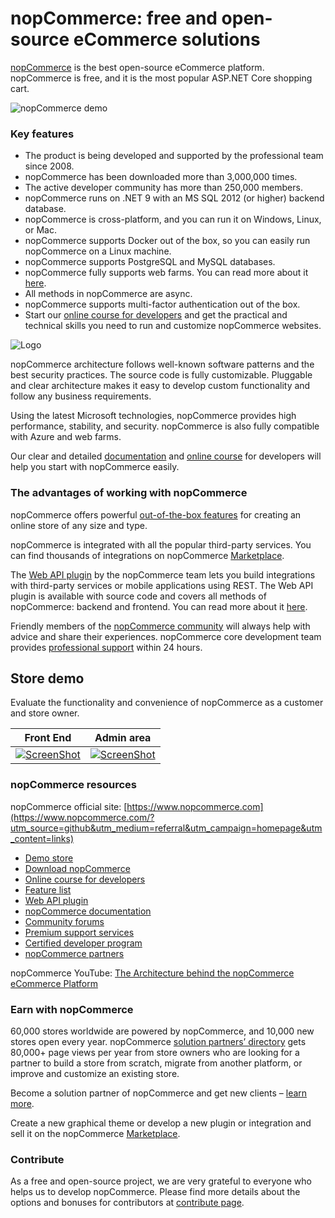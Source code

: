 ﻿﻿nopCommerce: free and open-source eCommerce solutions
===========

[nopCommerce](https://www.nopcommerce.com/?utm_source=github&utm_medium=content&utm_campaign=homepage) is the best open-source eCommerce platform. nopCommerce is free, and it is the most popular ASP.NET Core shopping cart.

![nopCommerce demo](https://www.nopcommerce.com/images/github/responsive_devices_codeplex.png#v1)

### Key features ###

* The product is being developed and supported by the professional team since 2008.
* nopCommerce has been downloaded more than 3,000,000 times.
* The active developer community has more than 250,000 members.
* nopCommerce runs on .NET 9 with an MS SQL 2012 (or higher) backend database.
* nopCommerce is cross-platform, and you can run it on Windows, Linux, or Mac.
* nopCommerce supports Docker out of the box, so you can easily run nopCommerce on a Linux machine.
* nopCommerce supports PostgreSQL and MySQL databases.
* nopCommerce fully supports web farms. You can read more about it [here](https://docs.nopcommerce.com/en/developer/tutorials/web-farms.html?utm_source=github&utm_medium=referral&utm_campaign=documentation&utm_content=text).  
* All methods in nopCommerce are async.
* nopCommerce supports multi-factor authentication out of the box.
* Start our [online course for developers](https://nopcommerce.com/training?utm_source=github&utm_medium=referral&utm_campaign=course&utm_content=text) and get the practical and technical skills you need to run and customize nopCommerce websites.

![Logo](https://www.nopcommerce.com/images/github/logos.png#v2)

nopCommerce architecture follows well-known software patterns and the best security practices. The source code is fully customizable. Pluggable and clear architecture makes it easy to develop custom functionality and follow any business requirements.

Using the latest Microsoft technologies, nopCommerce provides high performance, stability, and security. nopCommerce is also fully compatible with Azure and web farms.

Our clear and detailed [documentation](https://docs.nopcommerce.com/developer/index.html?utm_source=github&utm_medium=referral&utm_campaign=documentation&utm_content=text) and [online course](https://nopcommerce.com/training?utm_source=github&utm_medium=referral&utm_campaign=course&utm_content=text) for developers will help you start with nopCommerce easily.


### The advantages of working with nopCommerce ###

nopCommerce offers powerful [out-of-the-box features](https://www.nopcommerce.com/features?utm_source=github&utm_medium=referral&utm_campaign=features&utm_content=text) for creating an online store of any size and type.

nopCommerce is integrated with all the popular third-party services. You can find thousands of integrations on nopCommerce [Marketplace](https://www.nopcommerce.com/marketplace?utm_source=github&utm_medium=referral&utm_campaign=marketplace&utm_content=text).

The [Web API plugin](https://www.nopcommerce.com/web-api?utm_source=github&utm_medium=referral&utm_campaign=WebAPI&utm_content=text) by the nopCommerce team lets you build integrations with third-party services or mobile applications using REST. The Web API plugin is available with source code and covers all methods of nopCommerce: backend and frontend. You can read more about it [here](https://www.nopcommerce.com/web-api?utm_source=github&utm_medium=referral&utm_campaign=WebAPI&utm_content=text).

Friendly members of the [nopCommerce community](https://www.nopcommerce.com/boards?utm_source=github&utm_medium=referral&utm_campaign=forum&utm_content=text) will always help with advice and share their experiences. nopCommerce core development team provides [professional support](https://www.nopcommerce.com/nopcommerce-premium-support-services?utm_source=github&utm_medium=referral&utm_campaign=premium_support&utm_content=text) within 24 hours.


## Store demo ##

Evaluate the functionality and convenience of nopCommerce as a customer and store owner.

Front End | Admin area
----|------
[![ScreenShot](https://www.nopcommerce.com/images/github/public-demo.png#v1)](https://demo.nopcommerce.com?utm_source=github&utm_medium=referral&utm_campaign=demo_store&utm_content=button) | [![ScreenShot](https://www.nopcommerce.com/images/github/admin-demo.png#v1)](https://admin-demo.nopcommerce.com/admin?utm_source=github&utm_medium=referral&utm_campaign=demo_store&utm_content=button)


### nopCommerce resources ###

nopCommerce official site: [https://www.nopcommerce.com](https://www.nopcommerce.com/?utm_source=github&utm_medium=referral&utm_campaign=homepage&utm_content=links)

* [Demo store](https://www.nopcommerce.com/demo?utm_source=github&utm_medium=referral&utm_campaign=demo_store&utm_content=links)
* [Download nopCommerce](https://www.nopcommerce.com/download-nopcommerce?utm_source=github&utm_medium=referral&utm_campaign=download_nop&utm_content=links)
* [Online course for developers](https://nopcommerce.com/training?utm_source=github&utm_medium=referral&utm_campaign=course&utm_content=links)
* [Feature list](https://www.nopcommerce.com/features?utm_source=github&utm_medium=referral&utm_campaign=features&utm_content=links)
* [Web API plugin](https://www.nopcommerce.com/web-api?utm_source=github&utm_medium=referral&utm_campaign=WebAPI&utm_content=links)
* [nopCommerce documentation](https://docs.nopcommerce.com?utm_source=github&utm_medium=referral&utm_campaign=documentation&utm_content=links)
* [Community forums](https://www.nopcommerce.com/boards?utm_source=github&utm_medium=referral&utm_campaign=forum&utm_content=links)
* [Premium support services](https://www.nopcommerce.com/nopcommerce-premium-support-services?utm_source=github&utm_medium=referral&utm_campaign=premium_support&utm_content=links)
* [Certified developer program](https://www.nopcommerce.com/certified-developer-program?utm_source=github&utm_medium=referral&utm_campaign=certified_developer&utm_content=links)
* [nopCommerce partners](https://www.nopcommerce.com/partners?utm_source=github&utm_medium=referral&utm_campaign=solution_partners&utm_content=links)

nopCommerce YouTube: [The Architecture behind the nopCommerce eCommerce Platform](https://www.youtube.com/watch?v=6gLbizzSA9o&list=PLnL_aDfmRHwtJmzeA7SxrpH3-XDY2ue0a)


### Earn with nopCommerce ###

60,000 stores worldwide are powered by nopCommerce, and 10,000 new stores open every year. nopCommerce [solution partners’ directory](https://www.nopcommerce.com/partners?utm_source=github&utm_medium=referral&utm_campaign=solution_partners&utm_content=text_become_partner) gets 80,000+ page views per year from store owners who are looking for a partner to build a store from scratch, migrate from another platform, or improve and customize an existing store.

Become a solution partner of nopCommerce and get new clients – [learn more](https://www.nopcommerce.com/become-partner?utm_source=github&utm_medium=referral&utm_campaign=become-partner&utm_content=learn_more).

Create a new graphical theme or develop a new plugin or integration and sell it on the nopCommerce [Marketplace](https://www.nopcommerce.com/marketplace?utm_source=github&utm_medium=referral&utm_campaign=marketplace&utm_content=text_sell_on_marketplace).


### Contribute ###

As a free and open-source project, we are very grateful to everyone who helps us to develop nopCommerce. Please find more details about the options and bonuses for contributors at [contribute page](https://www.nopcommerce.com/contribute?utm_source=github&utm_medium=referral&utm_campaign=contribute&utm_content=text).
